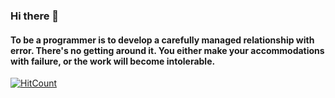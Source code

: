 
### Hi there 👋

#### To be a programmer is to develop a carefully managed relationship with error. There's no getting around it. You either make your accommodations with failure, or the work will become intolerable.

[![HitCount](http://hits.dwyl.com/ShraddhaDevaiya/ShraddhaDevaiya.svg)](http://hits.dwyl.com/ShraddhaDevaiya/ShraddhaDevaiya)
<!--
**ShraddhaDevaiya/ShraddhaDevaiya** is a ✨ _special_ ✨ repository because its `README.md` (this file) appears on your GitHub profile.

Here are some ideas to get you started:

- 🔭 I’m currently working on ...
- 🌱 I’m currently learning ...
- 👯 I’m looking to collaborate on ...
- 🤔 I’m looking for help with ...
- 💬 Ask me about ...
- 📫 How to reach me: ...
- 😄 Pronouns: ...
- ⚡ Fun fact: ...
-->
